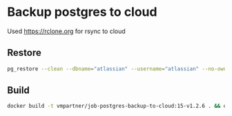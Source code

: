 # Backup postgres to cloud

Used https://rclone.org for rsync to cloud

## Restore
```bash
pg_restore --clean --dbname="atlassian" --username="atlassian" --no-owner --no-acl -v /dump.sql
```


## Build
```bash
docker build -t vmpartner/job-postgres-backup-to-cloud:15-v1.2.6 . && docker push vmpartner/job-postgres-backup-to-cloud:15-v1.2.6
```